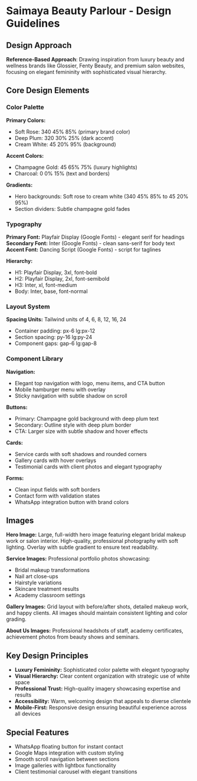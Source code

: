 # Saimaya Beauty Parlour - Design Guidelines

## Design Approach
**Reference-Based Approach**: Drawing inspiration from luxury beauty and wellness brands like Glossier, Fenty Beauty, and premium salon websites, focusing on elegant femininity with sophisticated visual hierarchy.

## Core Design Elements

### Color Palette
**Primary Colors:**
- Soft Rose: 340 45% 85% (primary brand color)
- Deep Plum: 320 30% 25% (dark accent)
- Cream White: 45 20% 95% (background)

**Accent Colors:**
- Champagne Gold: 45 65% 75% (luxury highlights)
- Charcoal: 0 0% 15% (text and borders)

**Gradients:**
- Hero backgrounds: Soft rose to cream white (340 45% 85% to 45 20% 95%)
- Section dividers: Subtle champagne gold fades

### Typography
**Primary Font:** Playfair Display (Google Fonts) - elegant serif for headings
**Secondary Font:** Inter (Google Fonts) - clean sans-serif for body text
**Accent Font:** Dancing Script (Google Fonts) - script for taglines

**Hierarchy:**
- H1: Playfair Display, 3xl, font-bold
- H2: Playfair Display, 2xl, font-semibold  
- H3: Inter, xl, font-medium
- Body: Inter, base, font-normal

### Layout System
**Spacing Units:** Tailwind units of 4, 6, 8, 12, 16, 24
- Container padding: px-6 lg:px-12
- Section spacing: py-16 lg:py-24
- Component gaps: gap-6 lg:gap-8

### Component Library

**Navigation:**
- Elegant top navigation with logo, menu items, and CTA button
- Mobile hamburger menu with overlay
- Sticky navigation with subtle shadow on scroll

**Buttons:**
- Primary: Champagne gold background with deep plum text
- Secondary: Outline style with deep plum border
- CTA: Larger size with subtle shadow and hover effects

**Cards:**
- Service cards with soft shadows and rounded corners
- Gallery cards with hover overlays
- Testimonial cards with client photos and elegant typography

**Forms:**
- Clean input fields with soft borders
- Contact form with validation states
- WhatsApp integration button with brand colors

## Images

**Hero Image:** 
Large, full-width hero image featuring elegant bridal makeup work or salon interior. High-quality, professional photography with soft lighting. Overlay with subtle gradient to ensure text readability.

**Service Images:**
Professional portfolio photos showcasing:
- Bridal makeup transformations
- Nail art close-ups
- Hairstyle variations
- Skincare treatment results
- Academy classroom settings

**Gallery Images:**
Grid layout with before/after shots, detailed makeup work, and happy clients. All images should maintain consistent lighting and color grading.

**About Us Images:**
Professional headshots of staff, academy certificates, achievement photos from beauty shows and seminars.

## Key Design Principles
- **Luxury Femininity:** Sophisticated color palette with elegant typography
- **Visual Hierarchy:** Clear content organization with strategic use of white space
- **Professional Trust:** High-quality imagery showcasing expertise and results
- **Accessibility:** Warm, welcoming design that appeals to diverse clientele
- **Mobile-First:** Responsive design ensuring beautiful experience across all devices

## Special Features
- WhatsApp floating button for instant contact
- Google Maps integration with custom styling
- Smooth scroll navigation between sections
- Image galleries with lightbox functionality
- Client testimonial carousel with elegant transitions